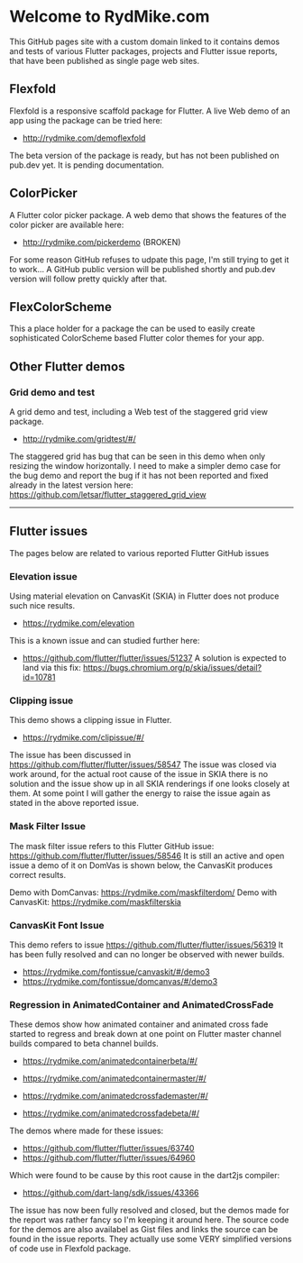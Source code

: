 # Welcome to RydMike.com

This GitHub pages site with a custom domain linked to it contains demos and tests of various Flutter packages, projects and Flutter issue reports, that have been published as single page web sites.

## Flexfold

Flexfold is a responsive scaffold package for Flutter. A live Web demo of an app using the package can be tried here:
* http://rydmike.com/demoflexfold

The beta version of the package is ready, but has not been published on pub.dev yet. It is pending documentation.

## ColorPicker

A Flutter color picker package. A web demo that shows the features of the color picker are available here:
* http://rydmike.com/pickerdemo  (BROKEN)

For some reason GitHub refuses to udpate this page, I'm still trying to get it to work...
A GitHub public version will be published shortly and pub.dev version will follow pretty quickly after that.

## FlexColorScheme

This a place holder for a package the can be used to easily create sophisticated ColorScheme based Flutter color themes for your app.

## Other Flutter demos

### Grid demo and test
A grid demo and test, including a Web test of the staggered grid view package. 

* http://rydmike.com/gridtest/#/

The staggered grid has bug that can be seen in this demo when only resizing the window horizontally. I need to make a simpler demo case for the bug demo and report the bug if it has not been reported and fixed already in the latest version here: https://github.com/letsar/flutter_staggered_grid_view

----

## Flutter issues

The pages below are related to various reported Flutter GitHub issues

### Elevation issue

Using material elevation on CanvasKit (SKIA) in Flutter does not produce such nice results.
* https://rydmike.com/elevation

This is a known issue and can studied further here:
* https://github.com/flutter/flutter/issues/51237
A solution is expected to land via this fix: https://bugs.chromium.org/p/skia/issues/detail?id=10781


### Clipping issue

This demo shows a clipping issue in Flutter.
* https://rydmike.com/clipissue/#/

The issue has been discussed in https://github.com/flutter/flutter/issues/58547
The issue was closed via work around, for the actual root cause of the issue in SKIA there is no solution and the issue show up in all SKIA renderings if one looks closely at them. At some point I will gather the energy to raise the issue again as stated in the above reported issue.

### Mask Filter Issue

The mask filter issue refers to this Flutter GitHub issue: https://github.com/flutter/flutter/issues/58546
It is still an active and open issue a demo of it on DomVas is shown below, the CanvasKit produces correct results.

Demo with DomCanvas: https://rydmike.com/maskfilterdom/
Demo with CanvasKit: https://rydmike.com/maskfilterskia


### CanvasKit Font Issue

This demo refers to issue https://github.com/flutter/flutter/issues/56319
It has been fully resolved and can no longer be observed with newer builds.

* https://rydmike.com/fontissue/canvaskit/#/demo3
* https://rydmike.com/fontissue/domcanvas/#/demo3


### Regression in AnimatedContainer and AnimatedCrossFade

These demos show how animated container and animated cross fade started to regress and break down at one point on Flutter master channel builds compared to beta channel builds.

* https://rydmike.com/animatedcontainerbeta/#/
* https://rydmike.com/animatedcontainermaster/#/

* https://rydmike.com/animatedcrossfademaster/#/
* https://rydmike.com/animatedcrossfadebeta/#/

The demos where made for these issues:
* https://github.com/flutter/flutter/issues/63740
* https://github.com/flutter/flutter/issues/64960

Which were found to be cause by this root cause in the dart2js compiler:
* https://github.com/dart-lang/sdk/issues/43366

The issue has now been fully resolved and closed, but the demos made for the report was rather fancy so I'm keeping it around here. The source code for the demos are also availabel as Gist files and links the source can be found in the issue reports. They actually use some VERY simplified versions of code use in Flexfold package.





